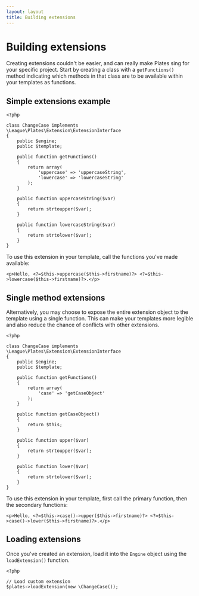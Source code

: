 ```yaml
---
layout: layout
title: Building extensions
---
```


Building extensions
===================

Creating extensions couldn't be easier, and can really make Plates sing for your specific project. Start by creating a class with a `getFunctions()` method indicating which methods in that class are to be available within your templates as functions.

## Simple extensions example

~~~language-php
<?php

class ChangeCase implements \League\Plates\Extension\ExtensionInterface
{
    public $engine;
    public $template;

    public function getFunctions()
    {
        return array(
            'uppercase' => 'uppercaseString',
            'lowercase' => 'lowercaseString'
        );
    }

    public function uppercaseString($var)
    {
        return strtoupper($var);
    }

    public function lowercaseString($var)
    {
        return strtolower($var);
    }
}
~~~

To use this extension in your template, call the functions you've made available:

~~~language-php
<p>Hello, <?=$this->uppercase($this->firstname)?> <?=$this->lowercase($this->firstname)?>.</p>
~~~

## Single method extensions

Alternatively, you may choose to expose the entire extension object to the template using a single function. This can make your templates more legible and also reduce the chance of conflicts with other extensions.

~~~language-php
<?php

class ChangeCase implements \League\Plates\Extension\ExtensionInterface
{
    public $engine;
    public $template;

    public function getFunctions()
    {
        return array(
            'case' => 'getCaseObject'
        );
    }

    public function getCaseObject()
    {
        return $this;
    }

    public function upper($var)
    {
        return strtoupper($var);
    }

    public function lower($var)
    {
        return strtolower($var);
    }
}
~~~

To use this extension in your template, first call the primary function, then the secondary functions:

~~~language-php
<p>Hello, <?=$this->case()->upper($this->firstname)?> <?=$this->case()->lower($this->firstname)?>.</p>
~~~

## Loading extensions

Once you've created an extension, load it into the `Engine` object using the `loadExtension()` function.

~~~language-php
<?php

// Load custom extension
$plates->loadExtension(new \ChangeCase());
~~~
